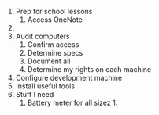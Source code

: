 
1. Prep for school lessons
	1. Access OneNote
2. 
3. Audit computers
	1. Confirm access
	2. Determine specs
	3. Document all
	4. Determine my rights on each machine
4. Configure development machine
5. Install useful tools
6. Stuff I need
	1. Battery meter for all sizez
		1. 
